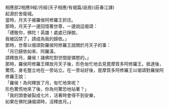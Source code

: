 相應部2相應9經/月經(天子相應/有偈篇/祇夜)(莊春江譯)  
起源於舍衛城。  
當時，月天子被羅侯阿修羅王抓住。  
那時，月天子一邊回憶著世尊，一邊說這偈頌：  
「禮敬你，佛陀！英雄！處處已掙脫，  
我被囚禁了，請成為我的歸依。」  
那時，世尊以偈頌對羅侯阿修羅王說關於月天子的事：  
「月已歸依如來、阿羅漢，  
請釋放月，羅侯！諸佛陀對世間是憐愍的。」  
那時，羅侯阿修羅王釋放月天子後，形色匆忙地去見毘摩質多阿修羅王。抵達後，驚慌、身毛豎立地在一旁站立。在一旁站好後，毘摩質多阿修羅王以偈頌對羅侯阿修羅王說：  
「羅侯！為何釋放了月，匆忙地來呢？  
形色驚慌地來了後，你為何驚恐地站著？」  
「我的頭會破裂成七片，活著時會得不到安樂，  
如果在佛陀誦偈頌時，沒釋放月。」  
  
  
